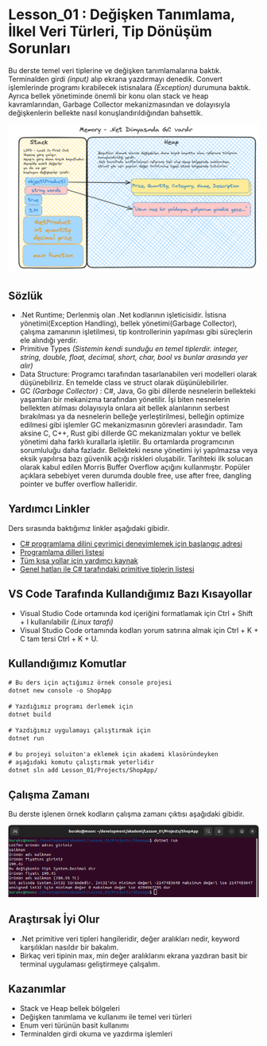 # Lesson_01 : Değişken Tanımlama, İlkel Veri Türleri, Tip Dönüşüm Sorunları

Bu derste temel veri tiplerine ve değişken tanımlamalarına baktık. Terminalden girdi _(input)_ alıp ekrana yazdırmayı denedik. Convert işlemlerinde programı kırabilecek istisnalara _(Exception)_ durumuna baktık. Ayrıca bellek yönetiminde önemli bir konu olan stack ve heap kavramlarından, Garbage Collector mekanizmasından ve dolayısıyla değişkenlerin bellekte nasıl konuşlandırıldığından bahsettik.

![memory.png](memory.png)

## Sözlük

- .Net Runtime; Derlenmiş olan .Net kodlarının işleticisidir. İstisna yönetimi(Exception Handling), bellek yönetimi(Garbage Collector), çalışma zamanının işletilmesi, tip kontrollerinin yapılması gibi süreçlerin ele alındığı yerdir.
- Primitive Types _(Sistemin kendi sunduğu en temel tiplerdir. integer, string, double, float, decimal, short, char, bool vs bunlar arasında yer alır)_
- Data Structure: Programcı tarafından tasarlanabilen veri modelleri olarak düşünebiliriz. En temelde class ve struct olarak düşünülebilirler.
- GC _(Garbage Collector)_ : C#, Java, Go gibi dillerde nesnelerin bellekteki yaşamları bir mekanizma tarafından yönetilir. İşi biten nesnelerin bellekten atılması dolayısıyla onlara ait bellek alanlarının serbest bırakılması ya da nesnelerin belleğe yerleştirilmesi, belleğin optimize edilmesi gibi işlemler GC mekanizmasının görevleri arasındadır. Tam aksine C, C++, Rust gibi dillerde GC mekanizmaları yoktur ve bellek yönetimi daha farklı kurallarla işletilir. Bu ortamlarda programcının sorumluluğu daha fazladır. Bellekteki nesne yönetimi iyi yapılmazsa veya eksik yapılırsa bazı güvenlik açığı riskleri oluşabilir. Tarihteki ilk solucan olarak kabul edilen Morris Buffer Overflow açığını kullanmıştır. Popüler açıklara sebebiyet veren durumda double free, use after free, dangling pointer ve buffer overflow halleridir.

## Yardımcı Linkler

Ders sırasında baktığımız linkler aşağıdaki gibidir.

- [C# programlama dilini çevrimiçi deneyimlemek için başlangıç adresi](https://dotnet.microsoft.com/en-us/learn/dotnet/in-browser-tutorial/1)
- [Programlama dilleri listesi](https://www.tiobe.com/tiobe-index/)
- [Tüm kısa yollar için yardımcı kaynak](https://code.visualstudio.com/shortcuts/keyboard-shortcuts-windows.pdf)
- [Genel hatları ile C# tarafındaki primitive tiplerin listesi](https://learn.microsoft.com/en-us/dotnet/csharp/language-reference/builtin-types/built-in-types)

## VS Code Tarafında Kullandığımız Bazı Kısayollar

- Visual Studio Code ortamında kod içeriğini formatlamak için Ctrl + Shift + I kullanılabilir _(Linux tarafı)_
- Visual Studio Code ortamında kodları yorum satırına almak için Ctrl + K + C tam tersi Ctrl + K + U.

## Kullandığımız Komutlar

```shell
# Bu ders için açtığımız örnek console projesi
dotnet new console -o ShopApp

# Yazdığımız programı derlemek için
dotnet build

# Yazdığımız uygulamayı çalıştırmak için
dotnet run

# bu projeyi soluiton'a eklemek için akademi klasöründeyken
# aşağıdaki komutu çalıştırmak yeterlidir
dotnet sln add Lesson_01/Projects/ShopApp/
```

## Çalışma Zamanı

Bu derste işlenen örnek kodların çalışma zamanı çıktısı aşağıdaki gibidir.

![runtime.png](runtime.png)

## Araştırsak İyi Olur

- .Net primitive veri tipleri hangileridir, değer aralıkları nedir, keyword karşılıkları nasıldır bir bakalım.
- Birkaç veri tipinin max, min değer aralıklarını ekrana yazdıran basit bir terminal uygulaması geliştirmeye çalışalım.

## Kazanımlar

- Stack ve Heap bellek bölgeleri
- Değişken tanımlama ve kullanımı ile temel veri türleri
- Enum veri türünün basit kullanımı
- Terminalden girdi okuma ve yazdırma işlemleri